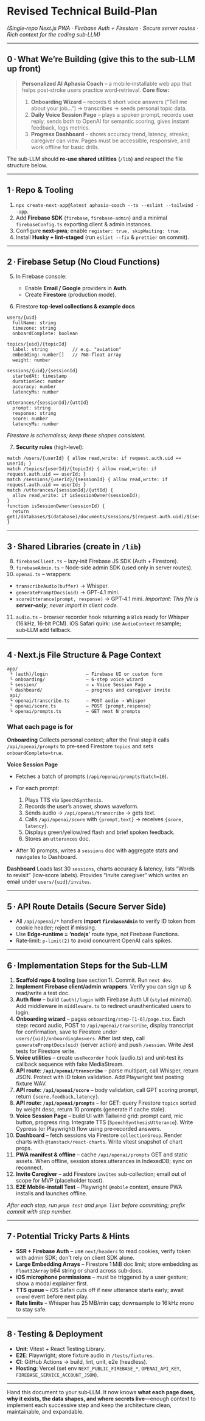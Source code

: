 # Revised Technical Build‑Plan

_(Single‑repo Next.js PWA · Firebase Auth + Firestore · Secure server routes · Rich context for the coding sub‑LLM)_

---

## 0 · What We’re Building (give this to the sub‑LLM up front)

> **Personalized AI Aphasia Coach** – a mobile‑installable web app that helps post‑stroke users practice word‑retrieval.
> **Core flow:**
>
> 1. **Onboarding Wizard** – records 6 short voice answers (“Tell me about your job…”) → transcribes → seeds personal topic data.
> 2. **Daily Voice Session Page** – plays a spoken prompt, records user reply, sends both to OpenAI for semantic scoring, gives instant feedback, logs metrics.
> 3. **Progress Dashboard** – shows accuracy trend, latency, streaks; caregiver can view.
>    Pages must be accessible, responsive, and work offline for basic drills.

The sub‑LLM should **re‑use shared utilities** (`/lib`) and respect the file structure below.

---

## 1 · Repo & Tooling

1. `npx create-next-app@latest aphasia-coach --ts --eslint --tailwind --app`.
2. Add **Firebase SDK** (`firebase`, `firebase-admin`) and a minimal `firebaseConfig.ts` exporting client & admin instances.
3. Configure **next-pwa**; enable `register: true, skipWaiting: true`.
4. Install **Husky + lint‑staged** (run `eslint --fix` & `prettier` on commit).

---

## 2 · Firebase Setup (No Cloud Functions)

5. In Firebase console:

   - Enable **Email / Google** providers in **Auth**.
   - Create **Firestore** (production mode).

6. Firestore **top‑level collections & example docs**

```
users/{uid}
  fullName: string
  timezone: string
  onboardComplete: boolean

topics/{uid}/{topicId}
  label: string         // e.g. "aviation"
  embedding: number[]   // 768‑float array
  weight: number

sessions/{uid}/{sessionId}
  startedAt: timestamp
  durationSec: number
  accuracy: number
  latencyMs: number

utterances/{sessionId}/{uttId}
  prompt: string
  response: string
  score: number
  latencyMs: number
```

_Firestore is schemaless; keep these shapes consistent._

7. **Security rules** (high‑level):

```rules
match /users/{userId} { allow read,write: if request.auth.uid == userId; }
match /topics/{userId}/{topicId} { allow read,write: if request.auth.uid == userId; }
match /sessions/{userId}/{sessionId} { allow read,write: if request.auth.uid == userId; }
match /utterances/{sessionId}/{uttId} {
  allow read,write: if isSessionOwner(sessionId);
}
function isSessionOwner(sessionId) {
  return get(/databases/$(database)/documents/sessions/$(request.auth.uid)/$(sessionId)).exists();
}
```

---

## 3 · Shared Libraries (create in `/lib`)

8. `firebaseClient.ts` – lazy‑init Firebase JS SDK (Auth + Firestore).
9. `firebaseAdmin.ts` – Node‑side admin SDK (used only in server routes).
10. `openai.ts` – wrappers:

- `transcribeAudio(buffer)` → Whisper.
- `generatePromptDocs(uid)` → GPT‑4.1 mini.
- `scoreUtterance(prompt, response)` → GPT‑4.1 mini.
  _Important: This file is **server‑only**; never import in client code._

11. `audio.ts` – browser recorder hook returning a `Blob` ready for Whisper (16 kHz, 16‑bit PCM). iOS Safari quirk: use `AudioContext` resample; sub‑LLM add fallback.

---

## 4 · Next.js File Structure & Page Context

```
app/
 └ (auth)/login              – Firebase UI or custom form
 └ onboarding/               – 6‑step voice wizard
 └ session/                  – ★ Voice Session Page ★
 └ dashboard/                – progress and caregiver invite
 api/
 └ openai/transcribe.ts      – POST audio → Whisper
 └ openai/score.ts           – POST {prompt,response}
 └ openai/prompts.ts         – GET next N prompts
```

### What each page is for

**Onboarding**
Collects personal context; after the final step it calls `/api/openai/prompts` to pre‑seed Firestore `topics` and sets `onboardComplete=true`.

**Voice Session Page**

- Fetches a batch of prompts (`/api/openai/prompts?batch=10`).
- For each prompt:

  1. Plays TTS via `SpeechSynthesis`.
  2. Records the user’s answer, shows waveform.
  3. Sends audio → `/api/openai/transcribe` → gets text.
  4. Calls `/api/openai/score` with `{prompt,text}` → receives `{score, latency}`.
  5. Displays green/yellow/red flash and brief spoken feedback.
  6. Stores an `utterances` doc.

- After 10 prompts, writes a `sessions` doc with aggregate stats and navigates to Dashboard.

**Dashboard**
Loads last 30 `sessions`, charts accuracy & latency, lists “Words to revisit” (low‑score labels). Provides “Invite caregiver” which writes an email under `users/{uid}/invites`.

---

## 5 · API Route Details (Secure Server Side)

- All `/api/openai/*` handlers **import `firebaseAdmin`** to verify ID token from cookie header; reject if missing.
- Use **Edge‑runtime = ‘nodejs’** route type, not Firebase Functions.
- Rate‑limit: `p-limit(2)` to avoid concurrent OpenAI calls spikes.

---

## 6 · Implementation Steps for the Sub‑LLM

1. **Scaffold repo & tooling** (see section 1). Commit. Run `next dev`.
2. **Implement Firebase client/admin wrappers**. Verify you can sign up & read/write a test doc.
3. **Auth flow** – build `(auth)/login` with Firebase Auth UI (`styled` minimal). Add middleware in `middleware.ts` to redirect unauthenticated users to login.
4. **Onboarding wizard** – pages `onboarding/step-[1‑6]/page.tsx`. Each step: record audio, POST to `/api/openai/transcribe`, display transcript for confirmation, save to Firestore under `users/{uid}/onboardingAnswers`. After last step, call `generatePromptDocs(uid)` (server action) and push `/session`. Write Jest tests for Firestore write.
5. **Voice utilities** – create `useRecorder` hook (audio.ts) and unit‑test its callback sequence with fake MediaStream.
6. **API route: `/api/openai/transcribe`** – parse multipart, call Whisper, return JSON. Protect with ID token validation. Add Playwright test posting fixture WAV.
7. **API route: `/api/openai/score`** – body validation, call GPT scoring prompt, return `{score,feedback,latency}`.
8. **API route: `/api/openai/prompts`** – for GET: query Firestore `topics` sorted by weight desc, return 10 prompts (generate if cache stale).
9. **Voice Session Page** – build UI with Tailwind grid: prompt card, mic button, progress ring. Integrate TTS (`SpeechSynthesisUtterance`). Write Cypress (or Playwright) flow using pre‑recorded answers.
10. **Dashboard** – fetch sessions via Firestore `collectionGroup`. Render charts with `@tanstack/react-charts`. Write vitest snapshot of chart props.
11. **PWA manifest & offline** – cache `/api/openai/prompts` GET and static assets. When offline, session stores utterances in IndexedDB; sync on reconnect.
12. **Invite Caregiver** – add Firestore `invites` sub‑collection; email out of scope for MVP (placeholder toast).
13. **E2E Mobile‑install Test** – Playwright `@mobile` context, ensure PWA installs and launches offline.

_After each step, run `pnpm test` and `pnpm lint` before committing; prefix commit with step number._

---

## 7 · Potential Tricky Parts & Hints

- **SSR + Firebase Auth** – use `next/headers` to read cookies, verify token with admin SDK; don’t rely on client SDK alone.
- **Large Embedding Arrays** – Firestore 1 MiB doc limit; store embedding as `Float32Array` b64 string or shard across sub‑docs.
- **iOS microphone permissions** – must be triggered by a user gesture; show a modal explainer first.
- **TTS queue** – iOS Safari cuts off if new utterance starts early; await `onend` event before next play.
- **Rate limits** – Whisper has 25 MB/min cap; downsample to 16 kHz mono to stay safe.

---

## 8 · Testing & Deployment

- **Unit**: Vitest + React Testing Library.
- **E2E**: Playwright; store fixture audio in `/tests/fixtures`.
- **CI**: GitHub Actions → build, lint, unit, e2e (headless).
- **Hosting**: Vercel (set env `NEXT_PUBLIC_FIREBASE_*`, `OPENAI_API_KEY`, `FIREBASE_SERVICE_ACCOUNT_JSON`).

---

Hand this document to your sub‑LLM. It now knows **what each page does, why it exists, the data shapes, and where secrets live**—enough context to implement each successive step and keep the architecture clean, maintainable, and expandable.
